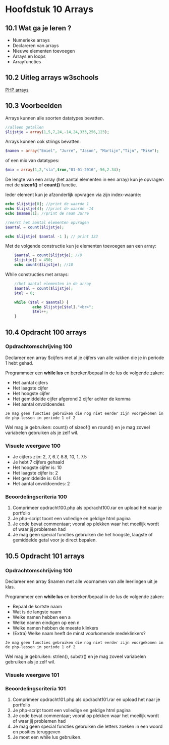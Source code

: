# Hoofdstuk 10 Arrays

## 10.1 Wat ga je leren ?

- Numerieke arrays
- Declareren van arrays
- Nieuwe elementen toevoegen
- Arrays en loops
- Arrayfuncties

## 10.2 Uitleg arrays w3schools

[PHP arrays](http://www.w3schools.com/Php/php_arrays.asp)

## 10.3 Voorbeelden

Arrays kunnen alle soorten datatypes bevatten.
~~~php
//alleen getallen
$lijstje = array(1,5,7,24,-14,24,333,256,123);
~~~

Arrays kunnen ook strings bevatten:
~~~php
$namen = array("Emiel", "Jurre", "Jason", "Martijn","Tijn", "Mike");
~~~

of een mix van datatypes:
~~~php
$mix = array(1,2,"sla",true,"01-01-2016",-56,2.34);
~~~

De lengte van een array (het aantal elementen in een array) kun je opvragen met de __sizeof()__ of __count()__ functie.

Ieder element kun je afzonderlijk opvragen via zijn index-waarde: <br>

~~~php
echo $lijstje[0]; //print de waarde 1
echo $lijstje[4]; //print de waarde -14
echo $namen[1]; //print de naam Jurre

//eerst het aantal elementen opvragen
$aantal = count($lijstje);

echo $lijstje[ $aantal -1 ]; // print 123
~~~

Met de volgende constructie kun je elementen toevoegen aan een array:<br>
~~~php
    $aantal = count($lijstje); //9
    $lijstje[] = 450;
    echo count($lijstje); //10
~~~

While constructies met arrays:
~~~php 
    //het aantal elementen in de array
    $aantal = count($lijstje);
    $tel = 0;

    while ($tel < $aantal) {
            echo $lijstje[$tel]."<br>";
            $tel++;
    }
~~~

## 10.4 Opdracht 100 arrays

### Opdrachtomschrijving 100
Declareer een array $cijfers met al je cijfers van alle vakken die je in periode 1 hebt gehad.

Programmeer een __while lus__ en bereken/bepaal in de lus de volgende zaken:<br>
- Het aantal cijfers
- Het laagste cijfer
- Het hoogste cijfer
- Het gemiddelde cijfer afgerond 2 cijfer achter de komma
- Het aantal onvoldoendes

``Je mag geen functies gebruiken die nog niet eerder zijn voorgekomen in de php-lessen in periode 1 of 2``

Wel mag je gebruiken: count() of sizeof() en round() en je mag zoveel variabelen gebruiken als je zelf wil.

### Visuele weergave 100

- Je cijfers zijn: 2, 7, 6.7, 8.8, 10, 1, 7.5
- Je hebt 7 cijfers gehaald
- Het hoogste cijfer is: 10
- Het laagste cijfer is: 2
- Het gemiddelde is: 6.14
- Het aantal onvoldoendes: 2

### Beoordelingscriteria 100
1. Comprimeer opdracht100.php als opdracht100.rar en upload het naar je portfolio
2. Je php-script toont een volledige en geldige html pagina
3. Je code bevat commentaar; vooral op plekken waar het moeilijk wordt of waar jij problemen had
4. Je mag geen special functies gebruiken die het hoogste, laagste of gemiddelde getal voor je direct bepalen.

## 10.5 Opdracht 101 arrays

### Opdrachtomschrijving 100
Declareer een array $namen met alle voornamen van alle leerlingen uit je klas.

Programmeer een __while lus__ en bereken/bepaal in de lus de volgende zaken:<br>
- Bepaal de kortste naam
- Wat is de langste naam
- Welke namen hebben een a 
- Welke namen eindigen op een n
- Welke namen hebben de meeste klinkers
- (Extra) Welke naam heeft de minst voorkomende medeklinkers?

``Je mag geen functies gebruiken die nog niet eerder zijn voorgekomen in de php-lessen in periode 1 of 2``

Wel mag je gebruiken: strlen(), substr() en je mag zoveel variabelen gebruiken als je zelf wil.

### Visuele weergave 101

### Beoordelingscriteria 101
1. Comprimeer opdracht101.php als opdracht101.rar en upload het naar je portfolio
2. Je php-script toont een volledige en geldige html pagina
3. Je code bevat commentaar; vooral op plekken waar het moeilijk wordt of waar jij problemen had
4. Je mag geen special functies gebruiken die letters zoeken in een woord en posities teruggeven
5. Je moet een while lus gebruiken.

